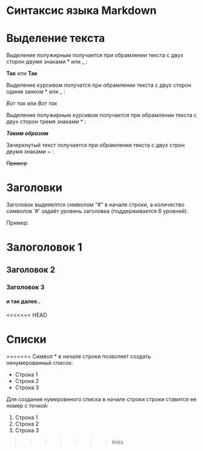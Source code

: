 # Синтаксис языка Markdown

# Выделение текста
Выделение полужирным получается при обрамлении текста с двух сторон двумя знаками * или _ :

**Так** или __Так__

Выделение курсивом получатся при обрамлении текста с двух сторон одинм занком * или _ :

*Вот так* или _Вот так_

Выделение полужирным курсивом получается при обрамлении текста с двух сторон тремя знаками * :

***Таким образом***

Зачеркнутый текст получается при обрамлении текста с двух строн двумя знаками ~ :

~~Пример~~



# Заголовки

Заголовок выдеяелтся символом “#” в начале строки, а количество символов '#' задаёт уровень заголовка (поддерживается 6 уровней).

Пример:
# Залоголовок 1

## Заголовок 2

### Заголовок 3

####  и так далее..

<<<<<<< HEAD
# Списки
=======
Символ * в начале строки позволяет создать ненумерованный список:
* Строка 1
* Строка 2
* Строка 3

Для создания нумеровнного списка в начале строки строки ставится ее номер с точкой:
1. Строка 1
2. Строка 2
3. Строка 3
>>>>>>> links
